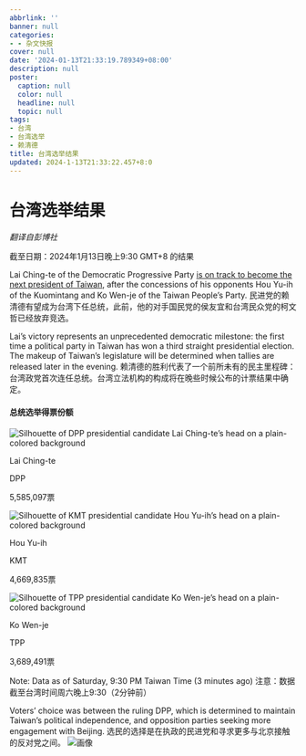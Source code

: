 ```yaml
---
abbrlink: ''
banner: null
categories:
- - 杂文快报
cover: null
date: '2024-01-13T21:33:19.789349+08:00'
description: null
poster:
  caption: null
  color: null
  headline: null
  topic: null
tags:
- 台湾
- 台湾选举
- 赖清德
title: 台湾选举结果
updated: 2024-1-13T21:33:22.457+8:0
---
```

# 台湾选举结果

*翻译自彭博社*

截至日期：2024年1月13日晚上9:30 GMT+8 的结果

Lai Ching-te of the Democratic Progressive Party [is on track to become the next president of Taiwan](https://www.bloomberg.com/news/articles/2024-01-13/taiwan-set-to-elect-president-reviled-by-china-in-setback-for-xi), after the concessions of his opponents Hou Yu-ih of the Kuomintang and Ko Wen-je of the Taiwan People’s Party.
民进党的赖清德有望成为台湾下任总统，此前，他的对手国民党的侯友宜和台湾民众党的柯文哲已经放弃竞选。

Lai’s victory represents an unprecedented democratic milestone: the first time a political party in Taiwan has won a third straight presidential election. The makeup of Taiwan’s legislature will be determined when tallies are released later in the evening.
赖清德的胜利代表了一个前所未有的民主里程碑：台湾政党首次连任总统。台湾立法机构的构成将在晚些时候公布的计票结果中确定。

#### 总统选举得票份额



![Silhouette of DPP presidential candidate Lai Ching-te’s head on a plain-colored background](https://www.bloomberg.com/graphics/2024-taiwan-election/img/ai2html/candidate-heads-lai-face.png)

Lai Ching-te

DPP

5,585,097票

![Silhouette of KMT presidential candidate Hou Yu-ih’s head on a plain-colored background](https://www.bloomberg.com/graphics/2024-taiwan-election/img/ai2html/candidate-heads-hou-face.png)

Hou Yu-ih

KMT

4,669,835票

![Silhouette of TPP presidential candidate Ko Wen-je’s head on a plain-colored background](https://www.bloomberg.com/graphics/2024-taiwan-election/img/ai2html/candidate-heads-ko-face.png)

Ko Wen-je

TPP

3,689,491票

Note: Data as of Saturday, 9:30 PM Taiwan Time (3 minutes ago)
注意：数据截至台湾时间周六晚上9:30（2分钟前）

Voters’ choice was between the ruling DPP, which is determined to maintain Taiwan’s political independence, and opposition parties seeking more engagement with Beijing.
选民的选择是在执政的民进党和寻求更多与北京接触的反对党之间。
![画像](https://pbs.twimg.com/media/GDt5UVIaUAAytW1?format=png&name=small)

